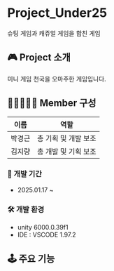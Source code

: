 # Project_Under25
슈팅 게임과 캐쥬얼 게임을 합친 게임


## 🎮 Project 소개
미니 게임 천국을 오마주한 게임입니다.


## 👨🏻‍🤝‍👨🏻 Member 구성
|이름|역할|
|:--:|:--:|
|박경근|총 기획 및 개발 보조|
|김지량|총 개발 및 기획 보조|


### 📆 개발 기간
- 2025.01.17 ~


### 🛠 개발 환경
- unity 6000.0.39f1
- IDE : VSCODE 1.97.2


## 🕹 주요 기능
